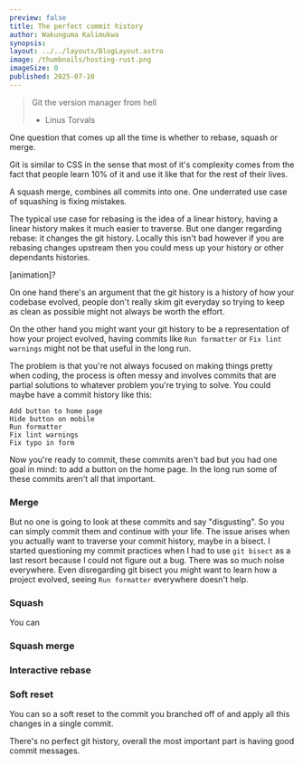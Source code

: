 ```yaml
---
preview: false
title: The perfect commit history
author: Wakunguma Kalimukwa
synopsis: 
layout: ../../layouts/BlogLayout.astro
image: /thumbnails/hosting-rust.png
imageSize: 0
published: 2025-07-10
---
```

> Git the version manager from hell
> - Linus Torvals

One question that comes up all the time is whether to rebase, squash or merge.

Git is similar to CSS in the sense that most of it's complexity comes from the fact that people learn 10% of it and use it like that for the rest of their lives.

A squash merge, combines all commits into one. One underrated use case of squashing is fixing mistakes. 

The typical use case for rebasing is the idea of a linear history, having a linear history makes it much easier to traverse. But one danger regarding rebase: it changes the git history. Locally this isn't bad however if you are rebasing changes upstream then you could mess up your history or other dependants histories.

[animation]?

On one hand there's an argument that the git history is a history of how your codebase evolved, people don't really skim git everyday so trying to keep as clean as possible might not always be worth the effort.

On the other hand you might want your git history to be a representation of how your project evolved, having commits like `Run formatter` or `Fix lint warnings` might not be that useful in the long run.

The problem is that you're not always focused on making things pretty when coding, the process is often messy and involves commits that are partial solutions to whatever problem you're trying to solve. You could maybe have a commit history like this:

```
Add button to home page
Hide button on mobile
Run formatter
Fix lint warnings
Fix typo in form
```

Now you're ready to commit, these commits aren't bad but you had one goal in mind: to add a button on the home page. In the long run some of these commits aren't all that important. 

### Merge
But no one is going to look at these commits and say "disgusting". So you can simply commit them and continue with your life. The issue arises when you actually want to traverse your commit history, maybe in a bisect. I started questioning my commit practices when I had to use `git bisect` as a last resort because I could not figure out a bug. There was so much noise everywhere. Even disregarding git bisect you might want to learn how a project evolved, seeing `Run formatter` everywhere doesn't help.

### Squash
You can 
### Squash merge

### Interactive rebase

### Soft reset
You can so a soft reset to the commit you branched off of and apply all this changes in a single commit.

There's no perfect git history, overall the most important part is having good commit messages.



